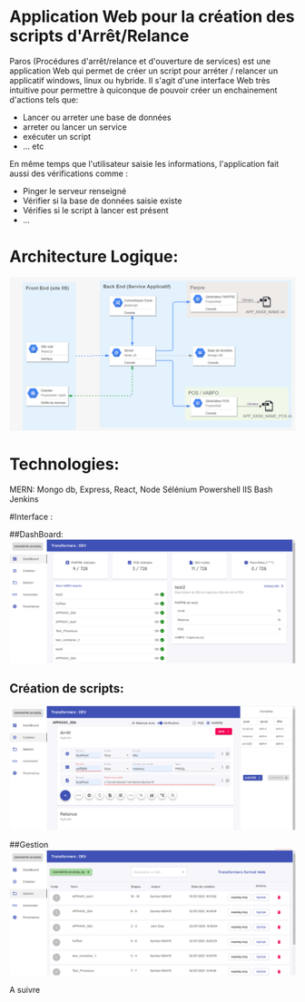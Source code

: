 # Application Web pour la création des scripts d'Arrêt/Relance
Paros (Procédures d'arrêt/relance et d'ouverture de services) est une application Web qui permet de créer un script pour arréter / relancer un applicatif windows, linux ou hybride.
Il s'agit d'une interface Web très intuitive pour permettre à quiconque de pouvoir créer un enchainement d'actions tels que:
* Lancer ou arreter une base de données
* arreter ou lancer un service 
* exécuter un script
* ... etc

En même temps que l'utilisateur saisie les informations, l'application fait aussi des vérifications comme :
* Pinger le serveur renseigné
* Vérifier si la base de données saisie existe
* Vérifies si le script à lancer est présent 
* ...
# Architecture Logique:
![DashBoard](https://github.com/97samba/arret_relance/blob/main/pars-architecture.PNG)


# Technologies:
MERN: Mongo db, Express, React, Node
Sélénium
Powershell
IIS
Bash
Jenkins

#Interface : 

##DashBoard:
![DashBoard](https://github.com/97samba/arret_relance/blob/main/Paros-dashboard.PNG)

## Création de scripts:
![Create](https://github.com/97samba/arret_relance/blob/main/paros-creation.PNG)

##Gestion
![Create](https://github.com/97samba/arret_relance/blob/main/paros-gestion.PNG)

A suivre

